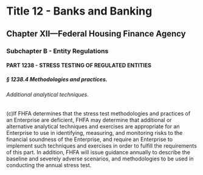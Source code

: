 
# Title 12 - Banks and Banking
## Chapter XII—Federal Housing Finance Agency
### Subchapter B - Entity Regulations
#### PART 1238 - STRESS TESTING OF REGULATED ENTITIES
##### § 1238.4 Methodologies and practices.
###### Additional analytical techniques.

(c)If FHFA determines that the stress test methodologies and practices of an Enterprise are deficient, FHFA may determine that additional or alternative analytical techniques and exercises are appropriate for an Enterprise to use in identifying, measuring, and monitoring risks to the financial soundness of the Enterprise, and require an Enterprise to implement such techniques and exercises in order to fulfill the requirements of this part. In addition, FHFA will issue guidance annually to describe the baseline and severely adverse scenarios, and methodologies to be used in conducting the annual stress test.
